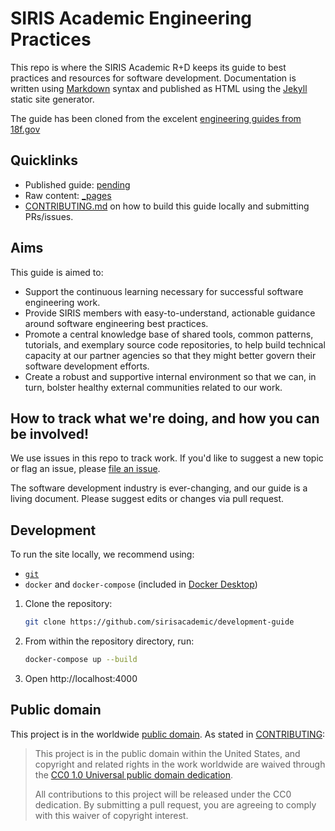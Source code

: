 # SIRIS Academic Engineering Practices


This repo is where the SIRIS Academic R+D keeps its guide to best practices and resources for software development. Documentation is written using [Markdown](https://kramdown.gettalong.org/quickref.html) syntax and published as HTML using the [Jekyll](https://jekyllrb.com) static site generator.

The guide has been cloned from the excelent [engineering guides from 18f.gov](https://github.com/18F/development-guide)

## Quicklinks

- Published guide: [pending](https://engineering.sirisacademic.com)
- Raw content: [_pages](_pages)
- [CONTRIBUTING.md](CONTRIBUTING.md) on how to build this guide locally and submitting PRs/issues.

## Aims
This guide is aimed to:
- Support the continuous learning necessary for successful software engineering work.
- Provide SIRIS members with easy-to-understand, actionable guidance around software engineering best practices.
- Promote a central knowledge base of shared tools, common patterns, tutorials, and exemplary source code repositories, to help build technical capacity at our partner agencies so that they might better govern their software development efforts.
- Create a robust and supportive internal environment so that we can, in turn, bolster healthy external communities related to our work.

## How to track what we're doing, and how you can be involved!

We use issues in this repo to track work. If you'd like to suggest a new topic or flag an issue, please [file an issue](https://https://github.com/sirisacademic/development-guide/issues/new/).

The software development industry is ever-changing, and our guide is a living document. Please suggest edits or changes via pull request.

## Development

To run the site locally, we recommend using:
- [`git`](https://git-scm.com)
- `docker` and `docker-compose` (included in [Docker Desktop](https://www.docker.com/products/docker-desktop))

1. Clone the repository:

   ```sh
   git clone https://github.com/sirisacademic/development-guide
   ```
1. From within the repository directory, run:

   ```sh
   docker-compose up --build
   ```

1. Open http://localhost:4000

## Public domain

This project is in the worldwide [public domain](LICENSE.md). As stated in [CONTRIBUTING](CONTRIBUTING.md):

> This project is in the public domain within the United States, and copyright
> and related rights in the work worldwide are waived through the [CC0 1.0
> Universal public domain
> dedication](https://creativecommons.org/publicdomain/zero/1.0/).
>
> All contributions to this project will be released under the CC0
>dedication. By submitting a pull request, you are agreeing to comply
>with this waiver of copyright interest.
